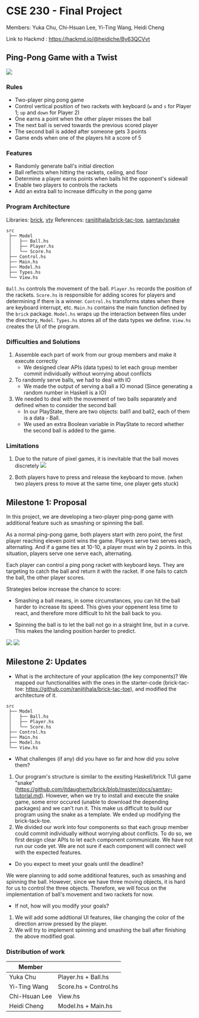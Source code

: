 # CSE 230 - Final Project

Members: Yuka Chu, Chi-Hsuan Lee, Yi-Ting Wang, Heidi Cheng

Link to Hackmd : https://hackmd.io/@heidiche/By63QCVvt

## Ping-Pong Game with a Twist
![](img/ponggamedemo.gif)
### Rules
* Two-player ping pong game
* Control vertical position of two rackets with keyboard (`w` and `s` for Player 1; `up` and `down` for Player 2)
* One earns a point when the other player misses the ball
* The next ball is served towards the previous scored player
* The second ball is added after someone gets 3 points
* Game ends when one of the players hit a score of 5

### Features 
* Randomly generate ball's initial direction
* Ball reflects when hitting the rackets, ceiling, and floor
* Determine a player earns points when balls hit the opponent's sidewall 
* Enable two players to controls the rackets
* Add an extra ball to increase difficulty in the pong game


### Program Architecture
Libraries: [brick](https://hackage.haskell.org/package/brick), [vty](https://hackage.haskell.org/package/vty)
References: [ranjitjhala/brick-tac-toe](https://github.com/ranjitjhala/brick-tac-toe), [samtay/snake](https://github.com/samtay/snake)

```
src
 ├── Model 
 │   ├── Ball.hs
 │   ├── Player.hs
 │   └── Score.hs
 ├── Control.hs 
 ├── Main.hs
 ├── Model.hs
 ├── Types.hs
 └── View.hs
```
`Ball.hs` controls the movement of the ball.
`Player.hs` records the position of the rackets.
`Score.hs` is responsible for adding scores for players and determining if there is a winner.
`Control.hs` transforms states when there are keyboard interrupt, etc.
`Main.hs` contains the main function defined by the `brick` package.
`Model.hs` wraps up the interaction between files under the directory, `Model`.
`Types.hs` stores all of the data types we define.
`View.hs` creates the UI of the program.


### Difficulties and Solutions
1. Assemble each part of work from our group members and make it execute correctly
   - We designed clear APIs (data types) to let each group member commit individually without worrying about conflicts
2. To randomly serve balls, we had to deal with IO
   - We made the output of serving a ball a IO monad (Since generating a random number in Haskell is a IO)
3. We needed to deal with the movement of two balls separately and defined when to consider the second ball
   - In our PlayState, there are two objects: ball1 and ball2, each of them is a data - Ball.
   - We used an extra Boolean variable in PlayState to record whether the second ball is added to the game.

### Limitations
1. Due to the nature of pixel games, it is inevitable that the ball moves discretely
![](https://i.imgur.com/J26NxxX.png)

2. Both players have to press and release the keyboard to move.
   (when two players press to move at the same time, one player gets stuck)
## Milestone 1: Proposal
<p>
In this project, we are developing a two-player ping-pong game with additional feature such as smashing or spinning the ball.
    
As a normal ping-pong game, both players start with zero point, the first player reaching eleven point wins the game. Players serve two serves each, alternating. And if a game ties at 10-10, a player must win by 2 points. In this situation, players serve one serve each, alternating.
    
Each player can control a ping pong racket with keyboard keys. They are targeting to catch the ball and return it with the racket. If one fails to catch the ball, the other player scores.
    
Strategies below increase the chance to score:
- Smashing a ball means, in some circumstances, you can hit the ball harder to increase its speed. This gives your oppenent less time to react, and therefore more difficult to hit the ball back to you.

- Spinning the ball is to let the ball not go in a straight line, but in a curve. This makes the landing position harder to predict.
</p>

![](https://i.imgur.com/ogMj5VT.png)
![](https://i.imgur.com/okeCoQP.jpg)

## Milestone 2: Updates
* What is the architecture of your application (the key components)?
We mapped our functionalities with the ones in the starter-code (brick-tac-toe: https://github.com/ranjitjhala/brick-tac-toe), and modified the architecture of it.
```
src
 ├── Model 
 │   ├── Ball.hs
 │   ├── Player.hs
 │   └── Score.hs
 ├── Control.hs 
 ├── Main.hs
 ├── Model.hs
 └── View.hs
```
* What challenges (if any) did you have so far and how did you solve them?
1. Our program's structure is similar to the exsiting Haskell/brick TUI game "snake" (https://github.com/jtdaugherty/brick/blob/master/docs/samtay-tutorial.md). However, when we try to install and execute the snake game, some error occured (unable to download the depending packages) and we can't run it. This make us difficult to build our program using the snake as a template. We ended up modifying the brick-tack-toe.
2. We divided our work into four components so that each group member could commit individually without worrying about conflicts. To do so, we first design clear APIs to let each component communicate. We have not run our code yet. We are not sure if each component will connect well with the expected features.

* Do you expect to meet your goals until the deadline?

We were planning to add some additional features, such as smashing and spinning the ball. However, since we have three moving objects, it is hard for us to control the three objects. Therefore, we will focus on the implementation of ball's movement and two rackets for now.
* If not, how will you modify your goals?
1. We will add some addtional UI features, like changing the color of the direction arrow pressed by the player. 
2. We will try to implement spinning and smashing the ball after finishing the above modified goal. 

### Distribution of work

| Member |  |
| -------- | -------- |
| Yuka Chu    | Player.hs + Ball.hs   |
| Yi-Ting Wang     | Score.hs + Control.hs   |
| Chi-Hsuan Lee | View.hs |
| Heidi Cheng | Model.hs + Main.hs | 
